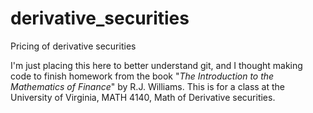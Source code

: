 # derivative_securities
Pricing of derivative securities

I'm just placing this here to better understand git, and I thought making code to finish homework from the book "_The Introduction to the Mathematics of Finance_" by R.J. Williams. This is for a class at the University of Virginia, MATH 4140, Math of Derivative securities.
